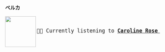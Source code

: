 ### ベルカ

<a href="https://www.youtube.com/results?search_query=Caroline+Rose+Feel+The+Way+I+Want" target="_blank">
    <img align="left" width="100" height="100" src="https:&#x2F;&#x2F;lastfm.freetls.fastly.net&#x2F;i&#x2F;u&#x2F;174s&#x2F;8b5eda5b0b5386aa9f7b316e92d1fd1d.jpg">
</a>
<big>
    <pre>
</br><p align="left">🎵🎶 Currently listening to <b><a href="https://www.youtube.com/results?search_query=Caroline+Rose+Feel+The+Way+I+Want" target="_blank">Caroline Rose - Feel The Way I Want</a> 🔗</b></p>
</pre></big>